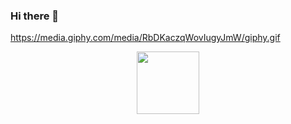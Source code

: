 ### Hi there 👋
https://media.giphy.com/media/RbDKaczqWovIugyJmW/giphy.gif <div id="header" align="center">
  <img src="https://media.giphy.com/media/RbDKaczqWovIugyJmW/giphy.gif" width="100"/>
</div>
<!--
**Druid1984/Druid1984** is a ✨ _special_ ✨ repository because its `README.md` (this file) appears on your GitHub profile.

Here are some ideas to get you started:

- 🔭 I’m currently working on ...Python projects
- 🌱 I’m currently learning ... Python, Javascript, SQL and HTML
- 👯 I’m looking to collaborate on ... HTML, Python, Javascript, C++
- 🤔 I’m looking for help with ... Python, Javascript
- 💬 Ask me about ... anything that crossess your mind
- 📫 How to reach me: ... Facebook https://www.facebook.com/ Instagram https://www.instagram.com/ Linkedin https://www.linkedin.com/feed/
- 😄 Pronouns: ...
- ⚡ Fun fact: ... I cant get rid of my beard, i have tried but damn it comes back
-->![counter](https://[YOUR_ENDPOINT].m.pipedream.net)
